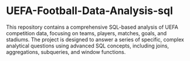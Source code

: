 # UEFA-Football-Data-Analysis-sql
This repository contains a comprehensive SQL-based analysis of UEFA competition data, focusing on teams, players, matches, goals, and stadiums. The project is designed to answer a series of specific, complex analytical questions using advanced SQL concepts, including joins, aggregations, subqueries, and window functions.
